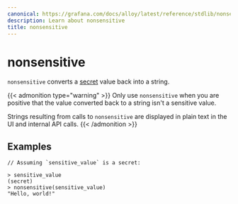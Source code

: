 ```yaml
---
canonical: https://grafana.com/docs/alloy/latest/reference/stdlib/nonsensitive/
description: Learn about nonsensitive
title: nonsensitive
---
```


# nonsensitive

`nonsensitive` converts a [secret][] value back into a string.

{{< admonition type="warning" >}}
Only use `nonsensitive` when you are positive that the value converted back to a string isn't a sensitive value.

Strings resulting from calls to `nonsensitive` are displayed in plain text in the UI and internal API calls.
{{< /admonition >}}

## Examples

```
// Assuming `sensitive_value` is a secret:

> sensitive_value
(secret)
> nonsensitive(sensitive_value)
"Hello, world!"
```

[secret]: ../../../concepts/config-language/expressions/types_and_values/#secrets

